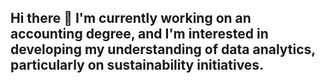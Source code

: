 ## Hi there 👋 I'm currently working on an accounting degree, and I'm interested in developing my understanding of data analytics, particularly on sustainability initiatives. 

<!--
**johnbarayuga25/johnbarayuga25** is a ✨ _special_ ✨ repository because its `README.md` (this file) appears on your GitHub profile.

Here are some ideas to get you started:

- 🔭 I’m currently working on ...an accounting degree!
- 🌱 I’m currently learning ...data analytics within the Sustainable Development Goals
- 👯 I’m looking to collaborate on ...data analytics, nonprofit, and philanthropic projects!
- 🤔 I’m looking for help with ...
- 💬 Ask me about ...
- 📫 How to reach me: ...
- 😄 Pronouns: ...
- ⚡ Fun fact: ...
-->
